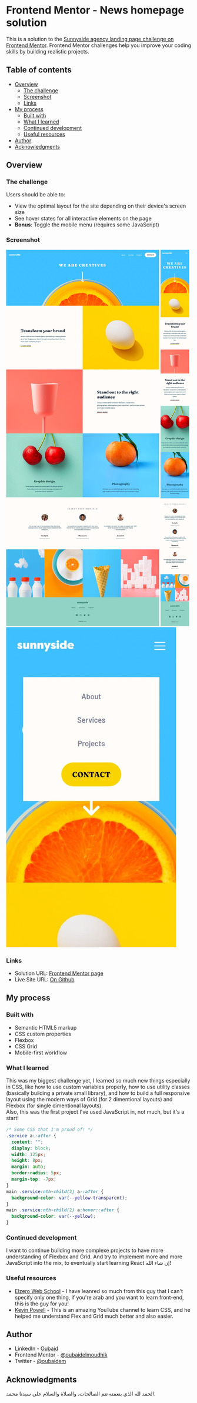 # Frontend Mentor - News homepage solution

This is a solution to the [Sunnyside agency landing page challenge on Frontend Mentor](https://www.frontendmentor.io/challenges/sunnyside-agency-landing-page-7yVs3B6ef). Frontend Mentor challenges help you improve your coding skills by building realistic projects.

## Table of contents

- [Overview](#overview)
  - [The challenge](#the-challenge)
  - [Screenshot](#screenshot)
  - [Links](#links)
- [My process](#my-process)
  - [Built with](#built-with)
  - [What I learned](#what-i-learned)
  - [Continued development](#continued-development)
  - [Useful resources](#useful-resources)
- [Author](#author)
- [Acknowledgments](#acknowledgments)

## Overview

### The challenge

Users should be able to:

- View the optimal layout for the site depending on their device's screen size
- See hover states for all interactive elements on the page
- **Bonus**: Toggle the mobile menu (requires some JavaScript)

### Screenshot

![Desktop screenshot](./design/screenshots/desktop%20screenshot.jpeg)
![Mobile screenshot](./design/screenshots/mobile%20screenshot.jpeg)
![Menu dropdown screenshot](./design/screenshots/menu%20dropdown.jpg)

### Links

- Solution URL: [Frontend Mentor page](https://www.frontendmentor.io/solutions/sunnysideagencylandingpage-Ij0JZ7eSpk)
- Live Site URL: [On Github](https://oubaidelmoudhik.github.io/Sunnyside-agency-landing-page/)

## My process

### Built with

- Semantic HTML5 markup
- CSS custom properties
- Flexbox
- CSS Grid
- Mobile-first workflow

### What I learned

This was my biggest challenge yet, I learned so much new things especially in CSS, like how to use custom variables properly, how to use utility classes (basically building a private small library), and how to build a full responsive layout using the modern ways of Grid (for 2 dimentional layouts) and Flexbox (for single dimentional layouts).<br>
Also, this was the first project I've used JavaScript in, not much, but it's a start!

```css
/* Some CSS that I'm proud of! */
.service a::after {
  content: "";
  display: block;
  width: 125px;
  height: 8px;
  margin: auto;
  border-radius: 5px;
  margin-top: -7px;
}
main .service:nth-child(2) a::after {
  background-color: var(--yellow-transparent);
}
main .service:nth-child(2) a:hover::after {
  background-color: var(--yellow);
}
```

### Continued development

I want to continue building more complexe projects to have more understanding of Flexbox and Grid. And try to implement more and more JavaScript into the mix, to eventually start learning React إن شاء الله!

### Useful resources

- [Elzero Web School](http://elzero.org/) - I have leanred so much from this guy that I can't specify only one thing, if you're arab and you want to learn front-end, this is the guy for you!
- [Kevin Powell](https://www.youtube.com/kepowob) - This is an amazing YouTube channel to learn CSS, and he helped me understand Flex and Grid much better and also easier.

## Author

- LinkedIn - [Oubaid](https://www.linkedin.com/in/oubaidelmoudhik/)
- Frontend Mentor - [@oubaidelmoudhik](https://www.frontendmentor.io/profile/oubaidelmoudhik)
- Twitter - [@oubaidem](https://www.twitter.com/oubaidem)

## Acknowledgments

الحمد لله الذي بنعمته تتم الصالحات، والصلاة والسلام على سيدنا محمد.
